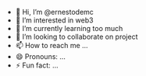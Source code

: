 - 👋 Hi, I’m @ernestodemc
- 👀 I’m interested in web3
- 🌱 I’m currently learning too much
- 💞️ I’m looking to collaborate on project
- 📫 How to reach me ...
- 😄 Pronouns: ...
- ⚡ Fun fact: ...

<!---
ernestodemc/ernestodemc is a ✨ special ✨ repository because its `README.md` (this file) appears on your GitHub profile.
You can click the Preview link to take a look at your changes.
--->

